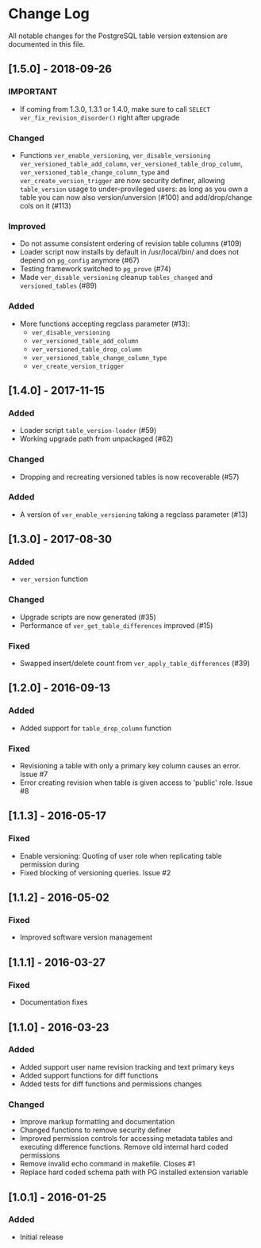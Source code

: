 # Change Log

All notable changes for the PostgreSQL table version extension are documented 
in this file.

## [1.5.0] - 2018-09-26
### IMPORTANT
- If coming from 1.3.0, 1.3.1 or 1.4.0, make sure to call
  `SELECT ver_fix_revision_disorder()` right after upgrade
### Changed
- Functions `ver_enable_versioning`, `ver_disable_versioning`
  `ver_versioned_table_add_column`, `ver_versioned_table_drop_column`,
  `ver_versioned_table_change_column_type` and
  `ver_create_version_trigger` are now security definer,
  allowing `table_version` usage to under-provileged users: as long as
  you own a table you can now also version/unversion (#100) and
  add/drop/change cols on it (#113)
### Improved
- Do not assume consistent ordering of revision table columns (#109)
- Loader script now installs by default in /usr/local/bin/
  and does not depend on `pg_config` anymore (#67)
- Testing framework switched to `pg_prove` (#74)
- Made `ver_disable_versioning` cleanup `tables_changed` and
  `versioned_tables` (#89)
### Added
- More functions accepting regclass parameter (#13):
    - `ver_disable_versioning`
    - `ver_versioned_table_add_column`
    - `ver_versioned_table_drop_column`
    - `ver_versioned_table_change_column_type`
    - `ver_create_version_trigger`

## [1.4.0] - 2017-11-15
### Added
- Loader script `table_version-loader` (#59)
- Working upgrade path from unpackaged (#62)
### Changed
- Dropping and recreating versioned tables is now recoverable (#57)
### Added
- A version of `ver_enable_versioning` taking a regclass parameter (#13)

## [1.3.0] - 2017-08-30
### Added
- `ver_version` function

### Changed
- Upgrade scripts are now generated (#35)
- Performance of `ver_get_table_differences` improved (#15)

### Fixed
- Swapped insert/delete count from `ver_apply_table_differences` (#39)

## [1.2.0] - 2016-09-13
### Added
- Added support for `table_drop_column` function

### Fixed
- Revisioning a table with only a primary key column causes an error. Issue #7
- Error creating revision when table is given access to 'public' role. Issue #8

## [1.1.3] - 2016-05-17
### Fixed
- Enable versioning: Quoting of user role when replicating table permission during
- Fixed blocking of versioning queries. Issue #2

## [1.1.2] - 2016-05-02
### Fixed
- Improved software version management

## [1.1.1] - 2016-03-27
### Fixed
- Documentation fixes

## [1.1.0] - 2016-03-23
### Added
- Added support user name revision tracking and text primary keys
- Added support functions for diff functions
- Added tests for diff functions and permissions changes

### Changed
- Improve markup formatting and documentation
- Changed functions to remove security definer
- Improved permission controls for accessing metadata tables and executing difference functions. Remove old internal hard coded permissions
- Remove invalid echo command in makefile. Closes #1
- Replace hard coded schema path with PG installed extension variable

## [1.0.1] - 2016-01-25
### Added
- Initial release

